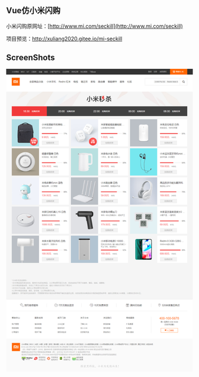 ## Vue仿小米闪购
小米闪购原网址：[http://www.mi.com/seckill](http://www.mi.com/seckill)

项目预览：http://xuliang2020.gitee.io/mi-seckill

## ScreenShots
![img](/screenshots/screencapture.png "PC browser")
